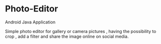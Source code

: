# Photo-Editor
Android Java Application

Simple photo editor for gallery or camera pictures , having the possibility to crop , add a filter and share the image online on social media.
